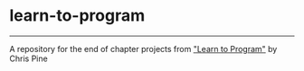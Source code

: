 # learn-to-program

---

A repository for the end of chapter projects from ["Learn to Program"](https://pine.fm/LearnToProgram/chap_00.html) by Chris Pine
